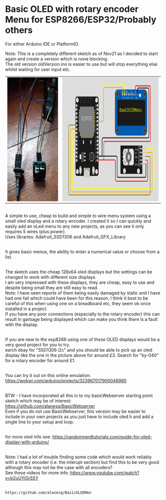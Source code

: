 <h1>Basic OLED with rotary encoder Menu for ESP8266/ESP32/Probably others</h1>
For either Arduino IDE or PlatformIO.

Note: This is a completely different sketch as of Nov21 as I decided to start again and create a version which is none blocking.  
The old version oldVersion.ino is easier to use but will stop everything else whilst waiting for user input etc. 

<table><tr>
  <td><img height='400px' src="/images/menu.jpg" /></td>
  <td><img height='400px' src="/images/project.png" /></td>
</tr></table>  

<br>A simple to use, cheap to build and simple to wire menu system using a small oled display and a rotary encoder.
I created it so I can quickly and easily add an oLed menu to any new projects, as you can see it only requires 5 wires (plus power).
<br>Uses libraries:   Adafruit_SSD1306 and Adafruit_GFX_Library
    
<br>It gives basic menus, the ability to enter a numerical value or choose from a list.
            
<br>The sketch uses the cheap 128x64 oled displays but the settings can be changed to work with different size displays.
<br>I am very impressed with these displays, they are cheap, easy to use and despite being small they are still easy to read.
<br>Note: I have seen reports of them being easily damaged by static and I have had one fail which could have been for this reason,  I think it best to be careful of this when using one on a breadboard etc, they seem ok once installed in a project.
<br>If you have any poor connections (especially to the rotary encoder) this can result in garbage being displayed which can make you think there is a fault with the display.

<br>If you are new to the esp8266 using one of these OLED displays would be a very good project for you to try.
<br>earch ebay for "SSD1306 i2c" and you should be able to pick up an oled display like the one in the picture above for around £3.  Search for "ky-040" for a rotary encoder for around £1.

<br>You can try it out on this online emulation: https://wokwi.com/arduino/projects/323967017900048980

<br>BTW - I have incorporated all this in to my basicWebserver starting point sketch which may be of interest: https://github.com/alanesq/BasicWebserver
<br>Even if you do not use BasicWebserver, this version may be easier to include in your own projects as you just have to include oled.h and add a single line to your setup and loop.

<br>for more oled info see: https://randomnerdtutorials.com/guide-for-oled-display-with-arduino/

<br>Note: I had a lot of trouble finding some code which would work reliably with a rotary encoder (i.e. the interupt section) but find this to be very good although this may not be the case with all encoders? 
<br>See these videos for more info: https://www.youtube.com/watch?v=b2uUYiGrS5Y


                                                           https://github.com/alanesq/BasicOLEDMen
